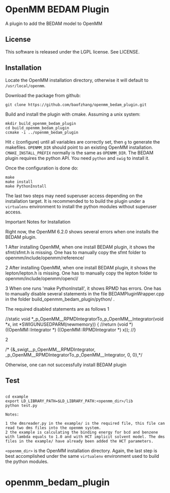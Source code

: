 # OpenMM BEDAM Plugin

A plugin to add the BEDAM model to OpenMM

## License

This software is released under the LGPL license. See LICENSE.


## Installation

Locate the OpenMM installation directory, otherwise it will default to `/usr/local/openmm`.

Download the package from github:

```
git clone https://github.com/baofzhang/openmm_bedam_plugin.git
```


Build and install the plugin with cmake. Assuming a unix system:

```
mkdir build_openmm_bedam_plugin
cd build_openmm_bedam_plugin
ccmake -i ../openmm_bedam_plugin
```

Hit `c` (configure) until all variables are correctly set, then `g` to generate the makefiles. `OPENMM_DIR` should point to an existing OpenMM installation. `CMAKE_INSTALL_PREFIX` normally is the same as `OPENMM_DIR`. The BEDAM plugin requires the python API. You need `python` and `swig` to install it.

Once the configuration is done do:

```
make
make install
make PythonInstall
```

The last two steps may need superuser access depending on the installation target. It is recommended to to build the plugin under a `virtualenv` environment to install the python modules without superuser access.

Important Notes for Installation

Right now, the OpenMM 6.2.0 shows several errors when one installs the BEDAM plugin.

1 After installing OpenMM, when one install BEDAM plugin, it shows the sfmt/sfmt.h is missing. One has to manually copy the sfmt folder to openmm/include/openmm/reference/

2 After installing OpenMM, when one install BEDAM plugin, it shows the lepton/lepton.h is missing. One has to manually copy the lepton folder to openmm/include/openmm/opencl/

3 When one runs 'make PythonInstall', it shows RPMD has errors. One has to manually disable several statements in the file BEDAMPluginWrapper.cpp in the folder build_openmm_bedam_plugin/python/ .

The required disabled statements are as follows
1 

//static void *_p_OpenMM__RPMDIntegratorTo_p_OpenMM__Integrator(void *x, int *SWIGUNUSEDPARM(newmemory)) {
  //return (void *)((OpenMM::Integrator *)  ((OpenMM::RPMDIntegrator *) x));
  //}


2

/*  {&_swigt__p_OpenMM__RPMDIntegrator, _p_OpenMM__RPMDIntegratorTo_p_OpenMM__Integrator, 0, 0},*/

Otherwise, one can not successfully install BEDAM plugin


## Test


```

cd example
export LD_LIBRARY_PATH=$LD_LIBRARY_PATH:<openmm_dir>/lib
python test.py

Notes:

1 the dmsreader.py in the example/ is the required file, this file can read two dms files into the openmm system.
2 the example is calculating the binding energy for bcd and benzene with lambda equals to 1.0 and with HCT implicit solvent model. The dms files in the example/ have already been added the HCT parameters. 

```

`<openmm_dir>` is the OpenMM installation directory. Again, the last step is best accomplished under the same `virtualenv` environment used to build the python modules.

# openmm_bedam_plugin
